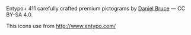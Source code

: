 Entypo+
411 carefully crafted premium pictograms by [Daniel Bruce](http://www.danielbruce.se/) — CC BY-SA 4.0.

This icons use from http://www.entypo.com/
